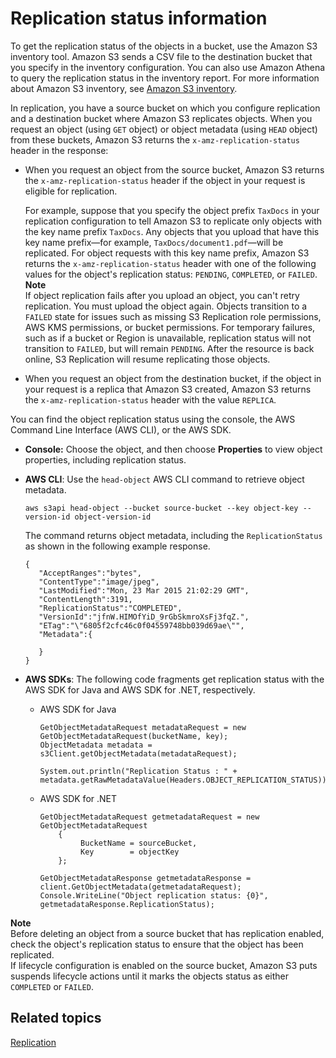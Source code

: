 # Replication status information<a name="replication-status"></a>

To get the replication status of the objects in a bucket, use the Amazon S3 inventory tool\. Amazon S3 sends a CSV file to the destination bucket that you specify in the inventory configuration\. You can also use Amazon Athena to query the replication status in the inventory report\. For more information about Amazon S3 inventory, see [ Amazon S3 inventory](storage-inventory.md)\.

In replication, you have a source bucket on which you configure replication and a destination bucket where Amazon S3 replicates objects\. When you request an object \(using `GET` object\) or object metadata \(using `HEAD` object\) from these buckets, Amazon S3 returns the `x-amz-replication-status` header in the response: 
+ When you request an object from the source bucket, Amazon S3 returns the `x-amz-replication-status` header if the object in your request is eligible for replication\. 

  For example, suppose that you specify the object prefix `TaxDocs` in your replication configuration to tell Amazon S3 to replicate only objects with the key name prefix `TaxDocs`\. Any objects that you upload that have this key name prefix—for example, `TaxDocs/document1.pdf`—will be replicated\. For object requests with this key name prefix, Amazon S3 returns the `x-amz-replication-status` header with one of the following values for the object's replication status: `PENDING`, `COMPLETED`, or `FAILED`\.
**Note**  
If object replication fails after you upload an object, you can't retry replication\. You must upload the object again\. Objects transition to a `FAILED` state for issues such as missing S3 Replication role permissions, AWS KMS permissions, or bucket permissions\. For temporary failures, such as if a bucket or Region is unavailable, replication status will not transition to `FAILED`, but will remain `PENDING`\. After the resource is back online, S3 Replication will resume replicating those objects\.
+ When you request an object from the destination bucket, if the object in your request is a replica that Amazon S3 created, Amazon S3 returns the `x-amz-replication-status` header with the value `REPLICA`\.

You can find the object replication status using the console, the AWS Command Line Interface \(AWS CLI\), or the AWS SDK\. 
+ **Console:** Choose the object, and then choose **Properties** to view object properties, including replication status\. 
+ **AWS CLI**: Use the `head-object` AWS CLI command to retrieve object metadata\.

  ```
  aws s3api head-object --bucket source-bucket --key object-key --version-id object-version-id           
  ```

  The command returns object metadata, including the `ReplicationStatus` as shown in the following example response\.

  ```
  {
     "AcceptRanges":"bytes",
     "ContentType":"image/jpeg",
     "LastModified":"Mon, 23 Mar 2015 21:02:29 GMT",
     "ContentLength":3191,
     "ReplicationStatus":"COMPLETED",
     "VersionId":"jfnW.HIMOfYiD_9rGbSkmroXsFj3fqZ.",
     "ETag":"\"6805f2cfc46c0f04559748bb039d69ae\"",
     "Metadata":{
  
     }
  }
  ```
+ **AWS SDKs**: The following code fragments get replication status with the AWS SDK for Java and AWS SDK for \.NET, respectively\. 
  + AWS SDK for Java

    ```
    GetObjectMetadataRequest metadataRequest = new GetObjectMetadataRequest(bucketName, key);
    ObjectMetadata metadata = s3Client.getObjectMetadata(metadataRequest);
    
    System.out.println("Replication Status : " + metadata.getRawMetadataValue(Headers.OBJECT_REPLICATION_STATUS));
    ```
  + AWS SDK for \.NET

    ```
    GetObjectMetadataRequest getmetadataRequest = new GetObjectMetadataRequest
        {
             BucketName = sourceBucket,
             Key        = objectKey
        };
    
    GetObjectMetadataResponse getmetadataResponse = client.GetObjectMetadata(getmetadataRequest);
    Console.WriteLine("Object replication status: {0}", getmetadataResponse.ReplicationStatus);
    ```

**Note**  
Before deleting an object from a source bucket that has replication enabled, check the object's replication status to ensure that the object has been replicated\.   
If lifecycle configuration is enabled on the source bucket, Amazon S3 puts suspends lifecycle actions until it marks the objects status as either `COMPLETED` or `FAILED`\.

## Related topics<a name="replication-status-related-topics"></a>

[Replication](replication.md)